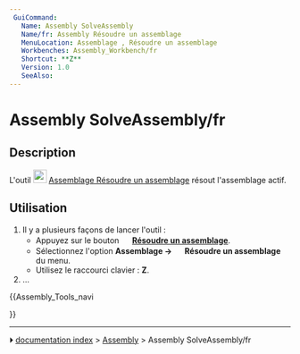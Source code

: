 ```yaml
---
 GuiCommand:
   Name: Assembly SolveAssembly
   Name/fr: Assembly Résoudre un assemblage
   MenuLocation: Assemblage , Résoudre un assemblage
   Workbenches: Assembly_Workbench/fr
   Shortcut: **Z**
   Version: 1.0
   SeeAlso: 
---
```


# Assembly SolveAssembly/fr

## Description

L\'outil <img alt="" src=images/Assembly_SolveAssembly.svg  style="width:24px;"> [Assemblage Résoudre un assemblage](Assembly_SolveAssembly/fr.md) résout l\'assemblage actif.



## Utilisation

1.  Il y a plusieurs façons de lancer l\'outil :
    -   Appuyez sur le bouton **<img src="images/Assembly_SolveAssembly.svg" width=16px> [Résoudre un assemblage](Assembly_SolveAssembly/fr.md)**.
    -   Sélectionnez l\'option **Assemblage → <img src="images/Assembly_SolveAssembly.svg" width=16px> Résoudre un assemblage** du menu.
    -   Utilisez le raccourci clavier : **Z**.
2.  \...





{{Assembly_Tools_navi

}}



---
⏵ [documentation index](../README.md) > [Assembly](Assembly_Workbench.md) > Assembly SolveAssembly/fr

